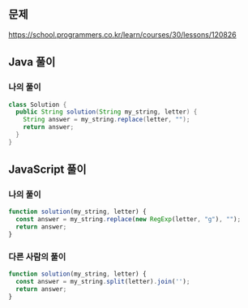 ## 문제
https://school.programmers.co.kr/learn/courses/30/lessons/120826

## Java 풀이
### 나의 풀이
```java
class Solution {
  public String solution(String my_string, letter) {
    String answer = my_string.replace(letter, "");
    return answer;
  }
}
```

## JavaScript 풀이
### 나의 풀이
```javascript
function solution(my_string, letter) {
  const answer = my_string.replace(new RegExp(letter, "g"), "");
  return answer;
}
```

### 다른 사람의 풀이
```javascript
function solution(my_string, letter) {
  const answer = my_string.split(letter).join('');
  return answer;
}
```
